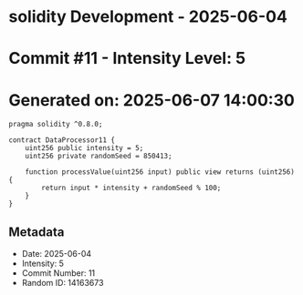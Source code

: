 ﻿# solidity Development - 2025-06-04
# Commit #11 - Intensity Level: 5
# Generated on: 2025-06-07 14:00:30
```solidity
pragma solidity ^0.8.0;

contract DataProcessor11 {
    uint256 public intensity = 5;
    uint256 private randomSeed = 850413;

    function processValue(uint256 input) public view returns (uint256) {
        return input * intensity + randomSeed % 100;
    }
}
```
## Metadata
- Date: 2025-06-04
- Intensity: 5
- Commit Number: 11
- Random ID: 14163673
